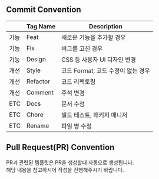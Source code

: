 ## Commit Convention

|      | Tag Name | Description                        |
| ---- | -------- | ---------------------------------- |
| 기능 | Feat     | 새로운 기능을 추가할 경우          |
| 기능 | Fix      | 버그를 고친 경우                   |
| 기능 | Design   | CSS 등 사용자 UI 디자인 변경       |
| 개선 | Style    | 코드 Format, 코드 수정이 없는 경우 |
| 개선 | Refactor | 코드 리팩토링                      |
| 개선 | Comment  | 주석 변경                          |
| ETC  | Docs     | 문서 수정                          |
| ETC  | Chore    | 빌드 테스트, 패키지 매니저         |
| ETC  | Rename   | 파일 명 수정                       |

## Pull Request(PR) Convention

PR과 관련된 템플릿은 PR을 생성할때 자동으로 생성됩니다. <br/>
해당 내용을 참고하시어 작성을 진행해주시기 바랍니다.
